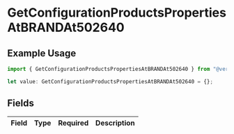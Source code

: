 # GetConfigurationProductsPropertiesAtBRANDAt502640

## Example Usage

```typescript
import { GetConfigurationProductsPropertiesAtBRANDAt502640 } from "@vercel/sdk/models/getconfigurationproductsop.js";

let value: GetConfigurationProductsPropertiesAtBRANDAt502640 = {};
```

## Fields

| Field       | Type        | Required    | Description |
| ----------- | ----------- | ----------- | ----------- |